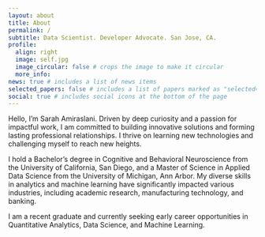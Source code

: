 ```yaml
---
layout: about
title: About
permalink: /
subtitle: Data Scientist. Developer Advocate. San Jose, CA.
profile:
  align: right
  image: self.jpg
  image_circular: false # crops the image to make it circular
  more_info:
news: true # includes a list of news items
selected_papers: false # includes a list of papers marked as "selected={true}"
social: true # includes social icons at the bottom of the page
---
```

Hello, I’m Sarah Amiraslani. Driven by deep curiosity and a passion for impactful work, I am committed to building innovative solutions and forming lasting professional relationships. I thrive on learning new technologies and challenging myself to reach new heights.

I hold a Bachelor’s degree in Cognitive and Behavioral Neuroscience from the University of California, San Diego, and a Master of Science in Applied Data Science from the University of Michigan, Ann Arbor. My diverse skills in analytics and machine learning have significantly impacted various industries, including academic research, manufacturing technology, and banking.

I am a recent graduate and currently seeking early career opportunities in Quantitative Analytics, Data Science, and Machine Learning.
